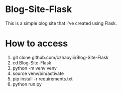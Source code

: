 # Blog-Site-Flask
This is a simple blog site that I've created using Flask.
# How to access
1. git clone github.com/czhaoyiii/Blog-Site-Flask
2. cd Blog-Site-Flask
3. python -m venv venv
4. source venv/bin/activate
5. pip install -r requirements.txt
6. python run.py
